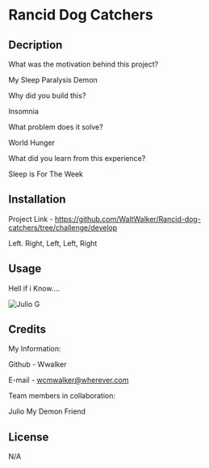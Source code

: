 # Rancid Dog Catchers

## Decription





What was the motivation behind this project?

My Sleep Paralysis Demon

Why did you build this?

Insomnia

What problem does it solve?

World Hunger

What did you learn from this experience?

Sleep is For The Week

## Installation

Project Link - https://github.com/WaltWalker/Rancid-dog-catchers/tree/challenge/develop

Left. Right, Left, Left, Right

## Usage

Hell if i Know....
 
![Julio G](./assets/images/Julio-G)

## Credits

My Information:

Github - Wwalker 

E-mail - wcmwalker@wherever.com

Team members in collaboration:

Julio My Demon Friend

## License

N/A
  